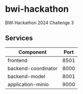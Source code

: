 # bwi-hackathon
BWI Hackathon 2024 Challenge 3

## Services

| Component | Port |
|-----------|------|
| frontend  | 8501 |
| backend-coordinator  | 8000 |
| backend-model  | 8001 |
| application-minio  | 9000 |